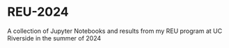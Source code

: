 # REU-2024
A collection of Jupyter Notebooks and results from my REU program at UC Riverside in the summer of 2024
